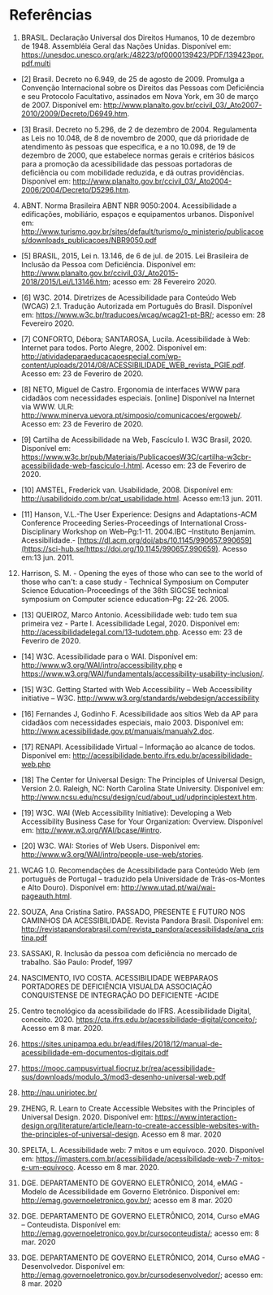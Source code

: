 # Referências

1. BRASIL. Declaração Universal dos Direitos Humanos, 10 de dezembro de 1948. Assembléia Geral das Nações Unidas. Disponível em: https://unesdoc.unesco.org/ark:/48223/pf0000139423/PDF/139423por.pdf.multi

- [2] Brasil. Decreto no 6.949, de 25 de agosto de 2009. Promulga a Convenção Internacional sobre os Direitos das Pessoas com Deficiência e seu Protocolo Facultativo, assinados em Nova York, em 30 de março de 2007. Disponível em: http://www.planalto.gov.br/ccivil_03/_Ato2007-2010/2009/Decreto/D6949.htm.

- [3] Brasil. Decreto no 5.296, de 2 de dezembro de 2004. Regulamenta as Leis no 10.048, de 8 de novembro de 2000, que dá prioridade de atendimento às pessoas que especifica, e a no 10.098, de 19 de dezembro de 2000, que estabelece normas gerais e critérios básicos para a promoção da acessibilidade das pessoas portadoras de deficiência ou com mobilidade reduzida, e dá outras providências. Disponível em: http://www.planalto.gov.br/ccivil_03/_Ato2004-2006/2004/Decreto/D5296.htm.

4. ABNT. Norma Brasileira ABNT NBR 9050:2004. Acessibilidade a edificações, mobiliário, espaços e equipamentos urbanos. Disponível em: http://www.turismo.gov.br/sites/default/turismo/o_ministerio/publicacoes/downloads_publicacoes/NBR9050.pdf

- [5] BRASIL, 2015, Lei n. 13.146, de 6 de jul. de 2015. Lei Brasileira de Inclusão da Pessoa com Deficiência. Disponível em: http://www.planalto.gov.br/ccivil_03/_Ato2015-2018/2015/Lei/L13146.htm; acesso em: 28 Fevereiro 2020.

- [6] W3C. 2014. Diretrizes de Acessibilidade para Conteúdo Web (WCAG) 2.1. Tradução Autorizada em Português do Brasil. Disponível em: https://www.w3c.br/traducoes/wcag/wcag21-pt-BR/; acesso em: 28 Fevereiro 2020.

- [7] CONFORTO, Débora; SANTAROSA, Lucila. Acessibilidade à Web: Internet para todos. Porto Alegre, 2002. Disponível em: http://atividadeparaeducacaoespecial.com/wp-content/uploads/2014/08/ACESSIBILIDADE_WEB_revista_PGIE.pdf. Acesso em: 23 de Feveriro de 2020.

- [8] NETO,  Miguel  de  Castro.  Ergonomia  de  interfaces  WWW  para  cidadãos  com  necessidades  especiais.  [online]  Disponível  na  Internet via WWW. ULR: http://www.minerva.uevora.pt/simposio/comunicacoes/ergoweb/. Acesso em: 23 de Feveriro de 2020.

- [9] Cartilha de Acessibilidade na Web, Fascículo I. W3C Brasil, 2020. Disponível em: https://www.w3c.br/pub/Materiais/PublicacoesW3C/cartilha-w3cbr-acessibilidade-web-fasciculo-I.html. Acesso em: 23 de Feveriro de 2020.

- [10] AMSTEL, Frederick van. Usabilidade, 2008. Disponível em: <http://usabilidoido.com.br/cat_usabilidade.html>. Acesso em:13 jun. 2011.

- [11] Hanson,  V.L.-The  User  Experience:  Designs  and  Adaptations-ACM  Conference  Proceeding Series-Proceedings of International Cross-Disciplinary Workshop on Web–Pg:1-11. 2004.IBC –Instituto Benjamim. Acessibilidade.- [https://dl.acm.org/doi/abs/10.1145/990657.990659](https://sci-hub.se/https://doi.org/10.1145/990657.990659). Acesso em:13 jun. 2011.

12. Harrison, S. M. - Opening the eyes of those who can see to the world of those who can't: a case study - Technical  Symposium  on  Computer  Science  Education-Proceedings  of  the  36th SIGCSE technical symposium on Computer science education–Pg: 22-26. 2005.

- [13] QUEIROZ, Marco Antonio. Acessibilidade web: tudo tem sua primeira vez - Parte I. Acessibilidade Legal, 2020. Disponível em: http://acessibilidadelegal.com/13-tudotem.php. Acesso em: 23 de Feveriro de 2020.

- [14]  W3C. Acessibilidade para o WAI. Disponível em: <http://www.w3.org/WAI/intro/accessibility.php> e <https://www.w3.org/WAI/fundamentals/accessibility-usability-inclusion/>.

- [15]  W3C. Getting Started with Web Accessibility – Web Accessibility initiative – W3C. <http://www.w3.org/standards/webdesign/accessibility>

- [16] Fernandes J, Godinho F. Acessibilidade aos sítios Web da AP para cidadãos com necessidades especiais, maio 2003. Disponível em: http://www.acessibilidade.gov.pt/manuais/manualv2.doc.

- [17] RENAPI. Acessibilidade Virtual – Informação ao alcance de todos. Disponível em: <http://acessibilidade.bento.ifrs.edu.br/acessibilidade-web.php>

- [18] The Center for Universal Design: The Principles of Universal Design, Version 2.0. Raleigh, NC: North Carolina State University. Disponível em: http://www.ncsu.edu/ncsu/design/cud/about_ud/udprinciplestext.htm.

- [19] W3C. WAI (Web Accessibility Initiative): Developing a Web Accessibility Business Case for Your Organization: Overview. Disponível em: http://www.w3.org/WAI/bcase/#intro.

- [20] W3C. WAI: Stories of Web Users. Disponível em: http://www.w3.org/WAI/intro/people-use-web/stories.

21. WCAG 1.0. Recomendações de Acessibilidade para Conteúdo Web (em português de Portugal – traduzido pela Universidade de Trás-os-Montes e Alto Douro). Disponível em: http://www.utad.pt/wai/wai-pageauth.html.

22. SOUZA, Ana Cristina Satiro. PASSADO, PRESENTE E FUTURO NOS CAMINHOS DA ACESSIBILIDADE. Revista Pandora Brasil. Disponível em: http://revistapandorabrasil.com/revista_pandora/acessibilidade/ana_cristina.pdf

23. SASSAKI,  R. Inclusão  da  pessoa  com  deficiência  no  mercado  de  trabalho.  São  Paulo: Prodef, 1997

24. NASCIMENTO, IVO COSTA. ACESSIBILIDADE WEBPARAOS PORTADORES DE DEFICIÊNCIA VISUALDA ASSOCIAÇÃO CONQUISTENSE DE INTEGRAÇÃO DO DEFICIENTE -ACIDE

25. Centro tecnológico da acessibilidade do IFRS. Acessibilidade Digital, conceito. 2020. https://cta.ifrs.edu.br/acessibilidade-digital/conceito/; Acesso em 8 mar. 2020.

26. https://sites.unipampa.edu.br/ead/files/2018/12/manual-de-acessibilidade-em-documentos-digitais.pdf

27. https://mooc.campusvirtual.fiocruz.br/rea/acessibilidade-sus/downloads/modulo_3/mod3-desenho-universal-web.pdf

28. http://nau.uniriotec.br/

29. ZHENG, R. Learn to Create Accessible Websites with the Principles of Universal Design. 2020. Disponível em: https://www.interaction-design.org/literature/article/learn-to-create-accessible-websites-with-the-principles-of-universal-design. Acesso em 8 mar. 2020

30. SPELTA, L. Acessibilidade web: 7 mitos e um equívoco. 2020. Disponível em: https://imasters.com.br/acessibilidade/acessibilidade-web-7-mitos-e-um-equivoco. Acesso em 8 mar. 2020.

31. DGE. DEPARTAMENTO DE GOVERNO ELETRÔNICO, 2014, eMAG - Modelo de Acessibilidade em Governo Eletrônico. Disponível em: http://emag.governoeletronico.gov.br/; acesso em 8 mar. 2020

32. DGE. DEPARTAMENTO DE GOVERNO ELETRÔNICO, 2014, Curso eMAG – Conteudista. Disponível em: http://emag.governoeletronico.gov.br/cursoconteudista/; acesso em: 8 mar. 2020

33. DGE. DEPARTAMENTO DE GOVERNO ELETRÔNICO, 2014, Curso eMAG - Desenvolvedor. Disponível em: http://emag.governoeletronico.gov.br/cursodesenvolvedor/; acesso em: 8 mar. 2020